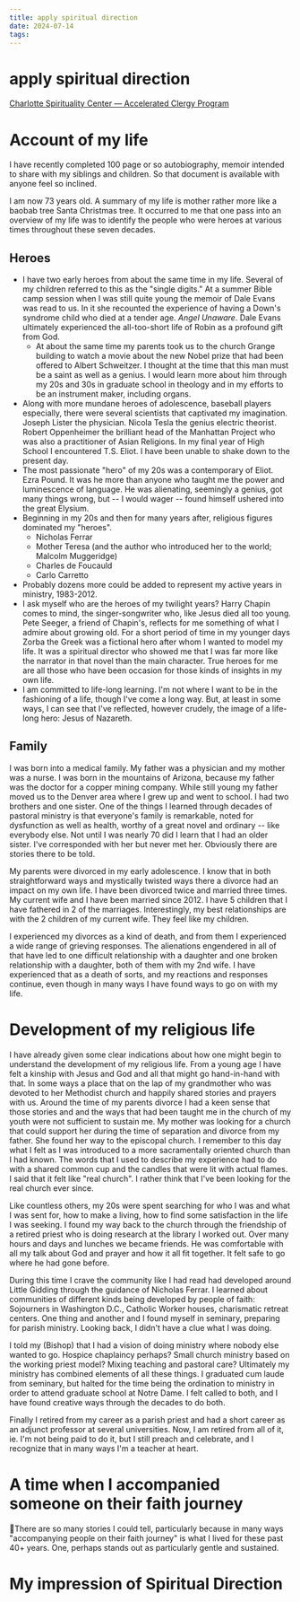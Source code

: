 ```yaml
---
title: apply spiritual direction
date: 2024-07-14
tags: 
---
```

# apply spiritual direction

[Charlotte Spirituality Center — Accelerated Clergy Program](https://www.charlottespiritualitycenter.org/)

# Account of my life

I have recently completed 100 page or so autobiography, memoir intended to share with my siblings and children. So that document is available with anyone feel so inclined.

I am now 73 years old. A summary of my life is mother rather more like a baobab tree Santa Christmas tree. It occurred to me that one pass into an overview of my life was to identify the people who were heroes at various times throughout these seven decades.

## Heroes

- I have two early heroes from about the same time in my life. Several of my children referred to this as the "single digits." At a summer Bible camp session when I was still quite young the memoir of Dale Evans was read to us. In it she recounted the experience of having a Down's syndrome child who died at a tender age. *Angel Unaware*. Dale Evans ultimately experienced the all-too-short life of Robin as a profound gift from God. 
	- At about the same time my parents took us to the church Grange building to watch a movie about the new Nobel prize that had been offered to Albert Schweitzer. I thought at the time that this man must be a saint as well as a genius. I would learn more about him through my 20s and 30s in graduate school in theology and in my efforts to be an instrument maker, including organs.
- Along with more mundane heroes of adolescence, baseball players especially, there were several scientists that captivated my imagination. Joseph Lister the physician. Nicola Tesla the genius electric theorist. Robert Oppenheimer the brilliant head of the Manhattan Project who was also a practitioner of Asian Religions. In my final year of High School I encountered T.S. Eliot. I have been unable to shake down to the present day.
- The most passionate "hero" of my 20s was a contemporary of Eliot. Ezra Pound. It was he more than anyone who taught me the power and luminescence of language. He was alienating, seemingly a genius, got many things wrong, but -- I would wager -- found himself ushered into the great Elysium. 
- Beginning in my 20s and then for many years after, religious figures dominated my "heroes".
	- Nicholas Ferrar
	- Mother Teresa (and the author who introduced her to the world; Malcolm Muggeridge)
	- Charles de Foucauld
	- Carlo Carretto
- Probably dozens more could be added to represent my active years in ministry, 1983-2012.
- I ask myself who are the heroes of my twilight years? Harry Chapin comes to mind, the singer-songwriter who, like Jesus died all too young. Pete Seeger, a friend of Chapin's, reflects for me something of what I admire about growing old. For a short period of time in my younger days Zorba the Greek was a fictional hero after whom I wanted to model my life. It was a spiritual director who showed me that I was far more like the narrator in that novel than the main character. True heroes for me are all those who have been occasion for those kinds of insights in my own life. 
- I am committed to life-long learning. I'm not where I want to be in the fashioning of a life, though I've come a long way. But, at least in some ways, I can see that I've reflected, however crudely, the image of a life-long hero: Jesus of Nazareth.


## Family

I was born into a medical family. My father was a physician and my mother was a nurse. I was born in the mountains of Arizona, because my father was the doctor for a copper mining company. While still young my father moved us to the Denver area where I grew up and went to school. I had two brothers and one sister. One of the things I learned through decades of pastoral ministry is that everyone's family is remarkable, noted for dysfunction as well as health, worthy of a great novel and ordinary -- like everybody else. Not until I was nearly 70 did I learn that I had an older sister. I've corresponded with her but never met her. Obviously there are stories there to be told.

My parents were divorced in my early adolescence. I know that in both straightforward ways and mystically twisted ways there a divorce had an impact on my own life. I have been divorced twice and married three times. My current wife and I have been married since 2012. I have 5 children that I have fathered in 2 of the marriages. Interestingly, my best relationships are with the 2 children of my current wife. They feel like my children.

I experienced my divorces as a kind of death, and from them I experienced a wide range of grieving responses. The alienations engendered in all of that have led to one difficult relationship with a daughter and one broken relationship with a daughter, both of them with my 2nd wife. I have experienced that as a death of sorts, and my reactions and responses continue, even though in many ways I have found ways to go on with my life. 
# Development of my religious life

I have already given some clear indications about how one might begin to understand the development of my religious life. From a young age I have felt a kinship with Jesus and God and all that might go hand-in-hand with that. In some ways a place that on the lap of my grandmother who was devoted to her Methodist church and happily shared stories and prayers with us. Around the time of my parents divorce I had a keen sense that those stories and and the ways that had been taught me in the church of my youth were not sufficient to sustain me. My mother was looking for a church that could support her during the time of separation and divorce from my father. She found her way to the episcopal church. I remember to this day what I felt as I was introduced to a more sacramentally oriented church than I had known. The words that I used to describe my experience had to do with a shared common cup and the candles that were lit with actual flames. I said that it felt like "real church". I rather think that I've been looking for the real church ever since.

Like countless others, my 20s were spent searching for who I was and what I was sent for, how to make a living, how to find some satisfaction in the life I was seeking. I found my way back to the church through the friendship of a retired priest who is doing research at the library I worked out. Over many hours and days and lunches we became friends. He was comfortable with all my talk about God and prayer and how it all fit together. It felt safe to go where he had gone before.

During this time I crave the community like I had read had developed around Little Gidding through the guidance of Nicholas Ferrar. I learned about communities of different kinds being developed by people of faith: Sojourners in Washington D.C., Catholic Worker houses, charismatic retreat centers. One thing and another and I found myself in seminary, preparing for parish ministry. Looking back, I didn't have a clue what I was doing.

I told my (Bishop) that I had a vision of doing ministry where nobody else wanted to go. Hospice chaplaincy perhaps? Small church ministry based on the working priest model? Mixing teaching and pastoral care? Ultimately my ministry has combined elements of all these things. I graduated cum laude from seminary, but halted for the time being the ordination to ministry in order to attend graduate school at Notre Dame. I felt called to both, and I have found creative ways through the decades to do both.

Finally I retired from my career as a parish priest and had a short career as an adjunct professor at several universities. Now, I am retired from all of it, ie. I'm not being paid to do it, but I still preach and celebrate, and I recognize that in many ways I'm a teacher at heart. 
# A time when I accompanied someone on their faith journey

There are so many stories I could tell, particularly because in many ways "accompanying people on their faith journey" is what I lived for these past 40+ years. One, perhaps stands out as particularly gentle and sustained.



# My impression of Spiritual Direction


